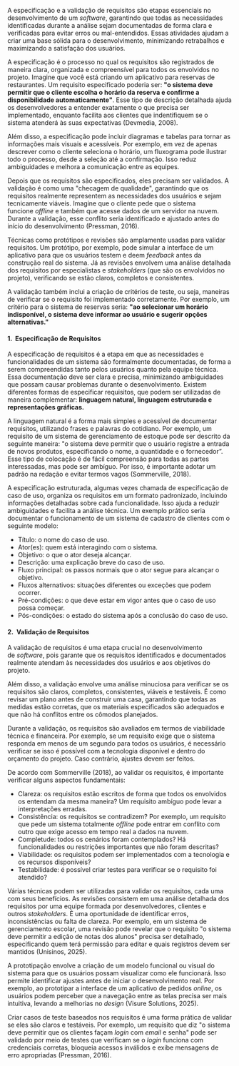 
A especificação e a validação de requisitos são etapas essenciais no desenvolvimento de um _software_, garantindo que todas as necessidades identificadas durante a análise sejam documentadas de forma clara e verificadas para evitar erros ou mal-entendidos. Essas atividades ajudam a criar uma base sólida para o desenvolvimento, minimizando retrabalhos e maximizando a satisfação dos usuários.  
  
A especificação é o processo no qual os requisitos são registrados de maneira clara, organizada e compreensível para todos os envolvidos no projeto. Imagine que você está criando um aplicativo para reservas de restaurantes. Um requisito especificado poderia ser: **"o sistema deve permitir que o cliente escolha o horário da reserva e confirme a disponibilidade automaticamente"**. Esse tipo de descrição detalhada ajuda os desenvolvedores a entender exatamente o que precisa ser implementado, enquanto facilita aos clientes que indentifiquem se o sistema atenderá às suas expectativas (Devmedia, 2008).

Além disso, a especificação pode incluir diagramas e tabelas para tornar as informações mais visuais e acessíveis. Por exemplo, em vez de apenas descrever como o cliente seleciona o horário, um fluxograma pode ilustrar todo o processo, desde a seleção até a confirmação. Isso reduz ambiguidades e melhora a comunicação entre as equipes.  
  
Depois que os requisitos são especificados, eles precisam ser validados. A validação é como uma "checagem de qualidade", garantindo que os requisitos realmente representem as necessidades dos usuários e sejam tecnicamente viáveis. Imagine que o cliente pede que o sistema funcione _offline_ e também que acesse dados de um servidor na nuvem. Durante a validação, esse conflito seria identificado e ajustado antes do início do desenvolvimento (Pressman, 2016).

Técnicas como protótipos e revisões são amplamente usadas para validar requisitos. Um protótipo, por exemplo, pode simular a interface de um aplicativo para que os usuários testem e deem _feedback_ antes da construção real do sistema. Já as revisões envolvem uma análise detalhada dos requisitos por especialistas e _stakeholders_ (que são os envolvidos no projeto), verificando se estão claros, completos e consistentes.  
  
A validação também inclui a criação de critérios de teste, ou seja, maneiras de verificar se o requisito foi implementado corretamente. Por exemplo, um critério para o sistema de reservas seria: **"ao selecionar um horário indisponível, o sistema deve informar ao usuário e sugerir opções alternativas."**

#### 1.  Especificação de Requisitos

A especificação de requisitos é a etapa em que as necessidades e funcionalidades de um sistema são formalmente documentadas, de forma a serem compreendidas tanto pelos usuários quanto pela equipe técnica. Essa documentação deve ser clara e precisa, minimizando ambiguidades que possam causar problemas durante o desenvolvimento. Existem diferentes formas de especificar requisitos, que podem ser utilizadas de maneira complementar: **linguagem natural, linguagem estruturada e representações gráficas.**
  
A linguagem natural é a forma mais simples e acessível de documentar requisitos, utilizando frases e palavras do cotidiano. Por exemplo, um requisito de um sistema de gerenciamento de estoque pode ser descrito da seguinte maneira: "o sistema deve permitir que o usuário registre a entrada de novos produtos, especificando o nome, a quantidade e o fornecedor”. Esse tipo de colocação é de fácil compreensão para todas as partes interessadas, mas pode ser ambíguo. Por isso, é importante adotar um padrão na redação e evitar termos vagos (Sommerville, 2018).

A especificação estruturada, algumas vezes chamada de especificação de caso de uso, organiza os requisitos em um formato padronizado, incluindo informações detalhadas sobre cada funcionalidade. Isso ajuda a reduzir ambiguidades e facilita a análise técnica. Um exemplo prático seria documentar o funcionamento de um sistema de cadastro de clientes com o seguinte modelo:

- Título: o nome do caso de uso.
- Ator(es): quem está interagindo com o sistema.
- Objetivo: o que o ator deseja alcançar.
- Descrição: uma explicação breve do caso de uso.
- Fluxo principal: os passos normais que o ator segue para alcançar o objetivo.
- Fluxos alternativos: situações diferentes ou exceções que podem ocorrer.
- Pré-condições: o que deve estar em vigor antes que o caso de uso possa começar.
- Pós-condições: o estado do sistema após a conclusão do caso de uso.  

#### 2.  Validação de Requisitos

A validação de requisitos é uma etapa crucial no desenvolvimento de _software_, pois garante que os requisitos identificados e documentados realmente atendam às necessidades dos usuários e aos objetivos do projeto.

Além disso, a validação envolve uma análise minuciosa para verificar se os requisitos são claros, completos, consistentes, viáveis e testáveis. É como revisar um plano antes de construir uma casa, garantindo que todas as medidas estão corretas, que os materiais especificados são adequados e que não há conflitos entre os cômodos planejados.  
  
Durante a validação, os requisitos são avaliados em termos de viabilidade técnica e financeira. Por exemplo, se um requisito exige que o sistema responda em menos de um segundo para todos os usuários, é necessário verificar se isso é possível com a tecnologia disponível e dentro do orçamento do projeto. Caso contrário, ajustes devem ser feitos.  
  
De acordo com Sommerville (2018), ao validar os requisitos, é importante verificar alguns aspectos fundamentais:

- Clareza: os requisitos estão escritos de forma que todos os envolvidos os entendam da mesma maneira? Um requisito ambíguo pode levar a interpretações erradas.
- Consistência: os requisitos se contradizem? Por exemplo, um requisito que pede um sistema totalmente _offline_ pode entrar em conflito com outro que exige acesso em tempo real a dados na nuvem.
- Completude: todos os cenários foram contemplados? Há funcionalidades ou restrições importantes que não foram descritas?
- Viabilidade: os requisitos podem ser implementados com a tecnologia e os recursos disponíveis?
- Testabilidade: é possível criar testes para verificar se o requisito foi atendido?

Várias técnicas podem ser utilizadas para validar os requisitos, cada uma com seus benefícios. As revisões consistem em uma análise detalhada dos requisitos por uma equipe formada por desenvolvedores, clientes e outros _stakeholders_. É uma oportunidade de identificar erros, inconsistências ou falta de clareza. Por exemplo, em um sistema de gerenciamento escolar, uma revisão pode revelar que o requisito "o sistema deve permitir a edição de notas dos alunos" precisa ser detalhado, especificando quem terá permissão para editar e quais registros devem ser mantidos (Unisinos, 2025).  
  
A prototipação envolve a criação de um modelo funcional ou visual do sistema para que os usuários possam visualizar como ele funcionará. Isso permite identificar ajustes antes de iniciar o desenvolvimento real. Por exemplo, ao prototipar a interface de um aplicativo de pedidos _online_, os usuários podem perceber que a navegação entre as telas precisa ser mais intuitiva, levando a melhorias no _design_ (Visure Solutions, 2025).  
  
Criar casos de teste baseados nos requisitos é uma forma prática de validar se eles são claros e testáveis. Por exemplo, um requisito que diz "o sistema deve permitir que os clientes façam _login_ com _email_ e senha" pode ser validado por meio de testes que verificam se o _login_ funciona com credenciais corretas, bloqueia acessos inválidos e exibe mensagens de erro apropriadas (Pressman, 2016).